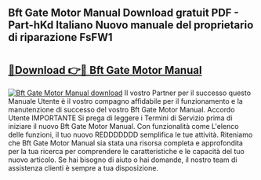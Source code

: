 ## Bft Gate Motor Manual Download gratuit PDF - Part-hKd Italiano Nuovo manuale del proprietario di riparazione FsFW1

# <h2><a href="http://dfecp4.blite.top/?on=Bft+Gate+Motor+Manual">🔗Download 👉🔴 Bft Gate Motor Manual</a></h2>

[![Bft Gate Motor Manual download](https://i.imgur.com/lujVjoI.png)](http://dfecp4.blite.top/?on=Bft+Gate+Motor+Manual)
Il vostro Partner per il successo questo Manuale Utente è il vostro compagno affidabile per il funzionamento e la manutenzione di successo del vostro Bft Gate Motor Manual. Accordo Utente IMPORTANTE Si prega di leggere i Termini di Servizio prima di iniziare il nuovo Bft Gate Motor Manual. Con funzionalità come L'elenco delle funzioni, il tuo nuovo REDDDDDDD semplifica le tue attività. Riteniamo che Bft Gate Motor Manual sia stata una risorsa completa e approfondita per la tua ricerca per comprendere le caratteristiche e le capacità del tuo nuovo articolo. Se hai bisogno di aiuto o hai domande, il nostro team di assistenza clienti è sempre a tua disposizione.
